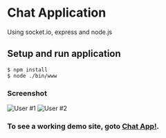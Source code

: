 # Chat Application
Using socket.io, express and node.js

## Setup and run application
```
$ npm install
$ node ./bin/www
```

### Screenshot

![User #1](http://kengkai.umate.xyz/images/socket-chat-1.png "User #1")
![User #2](http://kengkai.umate.xyz/images/socket-chat-2.png "User #1")

### To see a working demo site, goto [Chat App!](https://kengkai.umate.xyz/).

